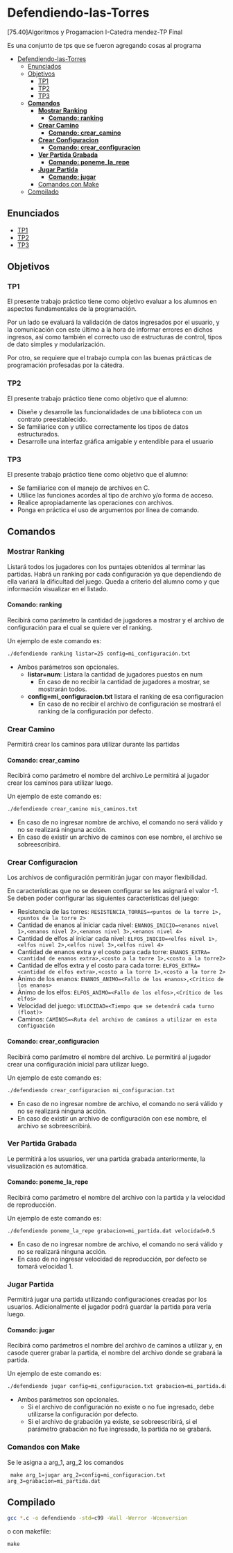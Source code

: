 # Defendiendo-las-Torres

[75.40]Algoritmos y Progamacion I-Catedra mendez-TP Final

Es una conjunto de tps que se fueron agregando cosas al programa

- [Defendiendo-las-Torres](#defendiendo-las-torres)
  - [Enunciados](#enunciados)
  - [Objetivos](#objetivos)
    - [TP1](#tp1)
    - [TP2](#tp2)
    - [TP3](#tp3)
  - [**Comandos**](#comandos)
    - [**Mostrar Ranking**](#mostrar-ranking)
      - [**Comando: ranking**](#comando-ranking)
    - [**Crear Camino**](#crear-camino)
      - [**Comando: crear_camino**](#comando-crear_camino)
    - [**Crear Configuracion**](#crear-configuracion)
      - [**Comando: crear_configuracion**](#comando-crear_configuracion)
    - [**Ver Partida Grabada**](#ver-partida-grabada)
      - [**Comando: poneme_la_repe**](#comando-poneme_la_repe)
    - [**Jugar Partida**](#jugar-partida)
      - [**Comando: jugar**](#comando-jugar)
    - [Comandos con Make](#comandos-con-make)
  - [Compilado](#compilado)

## Enunciados

- [TP1](2020_1C_TP1)
- [TP2](2020_1C_TP2)
- [TP3](2020_1C_TP3)

## Objetivos

### TP1

El presente trabajo práctico tiene como objetivo evaluar a los alumnos en aspectos fundamentales de la programación.

Por un lado se evaluará la validación de datos ingresados por el usuario, y la comunicación con este último a la hora de informar errores en dichos ingresos, así como también el correcto uso de estructuras de control, tipos de dato simples y modularización.

Por otro, se requiere que el trabajo cumpla con las buenas prácticas de programación profesadas por la cátedra.

### TP2

El presente trabajo práctico tiene como objetivo que el alumno:

- Diseñe y desarrolle las funcionalidades de una biblioteca con un contrato preestablecido.
- Se familiarice con y utilice correctamente los tipos de datos estructurados.
- Desarrolle una interfaz gráfica amigable y entendible para el usuario

### TP3

El presente trabajo práctico tiene como objetivo que el alumno:

- Se familiarice con el manejo de archivos en C.
- Utilice las funciones acordes al tipo de archivo y/o forma de acceso.
- Realice apropiadamente las operaciones con archivos.
- Ponga en práctica el uso de argumentos por línea de comando.

## **Comandos**

### **Mostrar Ranking**

Listará todos los jugadores con los puntajes obtenidos al terminar las partidas.
Habrá un ranking por cada configuración ya que dependiendo de ella variará la dificultad del juego.
Queda a criterio del alumno como y que información visualizar en el listado.

#### **Comando: ranking**

Recibirá como parámetro la cantidad de jugadores a mostrar y el archivo de configuración para el cual se quiere ver el ranking.

Un ejemplo de este comando es:

```txt
./defendiendo ranking listar=25 config=mi_configuración.txt
```

- Ambos parámetros son opcionales.
  - **listar=num**: Listara la cantidad de jugadores puestos en num
    - En caso de no recibir la cantidad de jugadores a mostrar, se mostrarán todos.
  - **config=mi_configuracion.txt** listara el ranking de esa configuracion
    - En caso de no recibir el archivo de configuración se mostrará el ranking de la configuración por defecto.

### **Crear Camino**

Permitirá crear los caminos para utilizar durante las partidas

#### **Comando: crear_camino**

Recibirá como parámetro el nombre del archivo.Le permitirá al jugador crear los caminos para utilizar luego.

Un ejemplo de este comando es:

```txt
./defendiendo crear_camino mis_caminos.txt
```

- En caso de no ingresar nombre de archivo, el comando no será válido y no se realizará ninguna acción.
- En caso de existir un archivo de caminos con ese nombre, el archivo se sobreescribirá.

### **Crear Configuracion**

Los archivos de configuración permitirán jugar con mayor flexibilidad.

En características que no se deseen configurar se les asignará el valor -1.
Se deben poder configurar las siguientes características del juego:

- Resistencia de las torres: `RESISTENCIA_TORRES=<puntos de la torre 1>,<puntos de la torre 2>`
- Cantidad de enanos al iniciar cada nivel: ` ENANOS_INICIO=<enanos nivel 1>,<enanos nivel 2>,<enanos nivel 3>,<enanos nivel 4> `
- Cantidad de elfos al iniciar cada nivel: `ELFOS_INICIO=<elfos nivel 1>,<elfos nivel 2>,<elfos nivel 3>,<elfos nivel 4>`
- Cantidad de enanos extra y el costo para cada torre:
`ENANOS_EXTRA=<cantidad de enanos extra>,<costo a la torre 1>,<costo a la torre2>`
- Cantidad de elfos extra y el costo para cada torre: `ELFOS_EXTRA=<cantidad de elfos extra>,<costo a la torre 1>,<costo a la torre 2>`
- Ánimo de los enanos: `ENANOS_ANIMO=<Fallo de los enanos>,<Crítico de los enanos>`
- Ánimo de los elfos: `ELFOS_ANIMO=<Fallo de los elfos>,<Crítico de los elfos>`
- Velocidad del juego: `VELOCIDAD=<Tiempo que se detendrá cada turno (float)>`
- Caminos: ` CAMINOS=<Ruta del archivo de caminos a utilizar en esta configuación `

#### **Comando: crear_configuracion**

Recibirá como parámetro el nombre del archivo. Le permitirá al jugador crear una configuración inicial para utilizar luego.

Un ejemplo de este comando es:

```txt
./defendiendo crear_configuracion mi_configuracion.txt
```

- En caso de no ingresar nombre de archivo, el comando no será válido y no se realizará ninguna acción.
- En caso de existir un archivo de configuración con ese nombre, el archivo se sobreescribirá.

### **Ver Partida Grabada**

Le permitirá a los usuarios, ver una partida grabada anteriormente, la visualización es automática.

#### **Comando: poneme_la_repe**

Recibirá como parámetro el nombre del archivo con la partida y la velocidad de reproducción.

Un ejemplo de este comando es:

```txt
./defendiendo poneme_la_repe grabacion=mi_partida.dat velocidad=0.5
```

- En caso de no ingresar nombre de archivo, el comando no será válido y no se realizará ninguna acción.
- En caso de no ingresar velocidad de reproducción, por defecto se tomará velocidad 1.

### **Jugar Partida**

Permitirá jugar una partida utilizando configuraciones creadas por los usuarios. Adicionalmente el jugador podrá guardar la partida para verla luego.

#### **Comando: jugar**

Recibirá como parámetros el nombre del archivo de caminos a utilizar y, en casode querer grabar la partida, el nombre del archivo donde se grabará la partida.

Un ejemplo de este comando es:

```txt
./defendiendo jugar config=mi_configuracion.txt grabacion=mi_partida.dat
```

- Ambos parámetros son opcionales.
  - Si el archivo de configuración no existe o no fue ingresado, debe utilizarse la configuración por defecto.
  - Si el archivo de grabación ya existe, se sobreescribirá, si el parámetro grabación no fue ingresado, la partida no se grabará.

### Comandos con Make

Se le asigna a arg_1, arg_2 los comandos

```make
 make arg_1=jugar arg_2=config=mi_configuracion.txt arg_3=grabacion=mi_partida.dat
```

## Compilado

```bash
gcc *.c -o defendiendo -std=c99 -Wall -Werror -Wconversion
```

o con makefile:

```mkaefile
make
```
